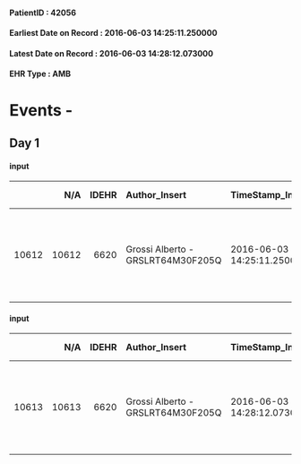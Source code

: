 
#### PatientID : 42056
#### Earliest Date on Record : 2016-06-03 14:25:11.250000
#### Latest Date on Record : 2016-06-03 14:28:12.073000
#### EHR Type : AMB

# Events - 

## Day 1

#### input
|       |    N/A |   IDEHR | Author_Insert                     | TimeStamp_Insert           | EHRType   |   PatientID |   IDDigitalSignDocument | persone_vicine   |   Unnamed: 0_x.1 |   IDANAMNESI_SOCIALE | Patient   | FamigliaAltro   | Paziente_T   | FamigliaAltro_T   |   Non_Rilevabile_x.1 | Note_Non_Rilevabile_x.1   | opt_Problemi   | Note_I                                                    | ds_note_timori                                                                                                         | chk_contr_sintomi   | opt_paziente_a   | opt_famiglia_a   | opt_adeguatezza   | opt_paziente_solo   | ds_note_con                               | opt_presente_assente   | Presenza_minori   | Caregiver_principale   | opt_capacita     | ds_familiari_coinv   | opt_risorse_ec   | opt_paziente_ad   | opt_caregiver_ad   | opt_inv_civile   |   invalidita_perc | Needs     | Domestic partnership   | Fragility                    | opt_indennita_acc   |
|------:|-------:|--------:|:----------------------------------|:---------------------------|:----------|------------:|------------------------:|:-----------------|-----------------:|---------------------:|:----------|:----------------|:-------------|:------------------|---------------------:|:--------------------------|:---------------|:----------------------------------------------------------|:-----------------------------------------------------------------------------------------------------------------------|:--------------------|:-----------------|:-----------------|:------------------|:--------------------|:------------------------------------------|:-----------------------|:------------------|:-----------------------|:-----------------|:---------------------|:-----------------|:------------------|:-------------------|:-----------------|------------------:|:----------|:-----------------------|:-----------------------------|:--------------------|
| 10612 |  10612 |    6620 | Grossi Alberto - GRSLRT64M30F205Q | 2016-06-03 14:25:11.250000 | AMB       |       42056 |                  384612 | N/A              |             3399 |                 2209 | Si#1      | Si#1            | No#0         | Si#1              |                    0 | NR                        | No#0           | Il paziente √® affetto da molti anni da Sclerosi Multipla | Il paziente √® stato informato rispetto alla malattia oncologica ma a detta del fratello Fabio sembra "dimenticarsene" | controllo sintomi#0 | Congruenti#1     | Congruenti#1     | Da valutare#2     | No#0                | Vive con la madre, un fratello fuori casa | Presente#1             | No#0              | mum                    | Incrementabile#1 | Fratello Fabio       | Da valutare#2    | Totale#2          | Totale#2           | Si#1             |               100 | Clinici#0 | Altri parenti#3        | sovraccarico assistenziale#4 | Si#1                |

#### input
|       |    N/A |   IDEHR | Author_Insert                     | TimeStamp_Insert           | EHRType   |   PatientID |   IDDigitalSignDocument | persone_vicine   |   Unnamed: 0_x.1 |   IDANAMNESI_SOCIALE | Patient   | FamigliaAltro   | Paziente_T   | FamigliaAltro_T   |   Non_Rilevabile_x.1 | Note_Non_Rilevabile_x.1   | opt_Problemi   | Note_I                                                    | ds_note_timori                                                                                                         | chk_contr_sintomi   | opt_paziente_a   | opt_famiglia_a   | opt_adeguatezza   | opt_paziente_solo   | ds_note_con                               | opt_presente_assente   | Presenza_minori   | Caregiver_principale   | opt_capacita     | ds_familiari_coinv   | opt_risorse_ec   | opt_paziente_ad   | opt_caregiver_ad   | opt_inv_civile   |   invalidita_perc | Needs     | Domestic partnership   | Fragility                    | opt_indennita_acc   |
|------:|-------:|--------:|:----------------------------------|:---------------------------|:----------|------------:|------------------------:|:-----------------|-----------------:|---------------------:|:----------|:----------------|:-------------|:------------------|---------------------:|:--------------------------|:---------------|:----------------------------------------------------------|:-----------------------------------------------------------------------------------------------------------------------|:--------------------|:-----------------|:-----------------|:------------------|:--------------------|:------------------------------------------|:-----------------------|:------------------|:-----------------------|:-----------------|:---------------------|:-----------------|:------------------|:-------------------|:-----------------|------------------:|:----------|:-----------------------|:-----------------------------|:--------------------|
| 10613 |  10613 |    6620 | Grossi Alberto - GRSLRT64M30F205Q | 2016-06-03 14:28:12.073000 | AMB       |       42056 |                  384614 | N/A              |             3400 |                 2210 | Si#1      | Si#1            | No#0         | Si#1              |                    0 | NR                        | No#0           | Il paziente √® affetto da molti anni da Sclerosi Multipla | Il paziente √® stato informato rispetto alla malattia oncologica ma a detta del fratello Fabio sembra "dimenticarsene" | controllo sintomi#0 | Congruenti#1     | Congruenti#1     | Da valutare#2     | No#0                | Vive con la madre, un fratello fuori casa | Presente#1             | No#0              | mum                    | Incrementabile#1 | Fratello Fabio       | Da valutare#2    | Totale#2          | Totale#2           | Si#1             |               100 | Clinici#0 | Altri parenti#3        | sovraccarico assistenziale#4 | Si#1                |



